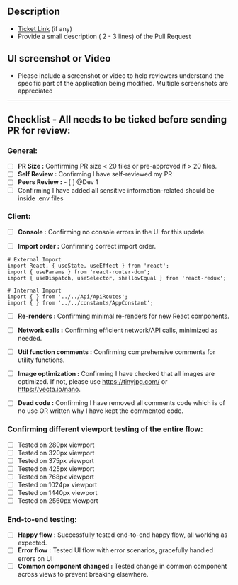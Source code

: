 ## Description

- [Ticket Link](#) (if any)
- Provide a small description ( 2 - 3 lines) of the Pull Request

## UI screenshot or Video

- Please include a screenshot or video to help reviewers understand the specific part of the application being modified. Multiple screenshots are appreciated

---

## Checklist - All needs to be ticked before sending PR for review:

### General:

- [ ] **PR Size :** Confirming PR size < 20 files or pre-approved if > 20 files.
- [ ] **Self Review :** Confirming I have self-reviewed my PR
- [ ] **Peers Review :** - [ ] @Dev 1
- [ ] Confirming I have added all sensitive information-related should be inside .env files

### Client:

- [ ] **Console :** Confirming no console errors in the UI for this update.

- [ ] **Import order :** Confirming correct import order.

```
# External Import
import React, { useState, useEffect } from 'react';
import { useParams } from 'react-router-dom';
import { useDispatch, useSelector, shallowEqual } from 'react-redux';

# Internal Import
import { } from '../../Api/ApiRoutes';
import { } from '../../constants/AppConstant';
```

- [ ] **Re-renders :** Confirming minimal re-renders for new React components.

- [ ] **Network calls :** Confirming efficient network/API calls, minimized as needed.

- [ ] **Util function comments :** Confirming comprehensive comments for utility functions.

- [ ] **Image optimization :** Confirming I have checked that all images are optimized. If not, please use https://tinyjpg.com/ or https://vecta.io/nano.

- [ ] **Dead code :** Confirming I have removed all comments code which is of no use OR written why I have kept the commented code.

### Confirming different viewport testing of the entire flow:

- [ ] Tested on 280px viewport
- [ ] Tested on 320px viewport
- [ ] Tested on 375px viewport
- [ ] Tested on 425px viewport
- [ ] Tested on 768px viewport
- [ ] Tested on 1024px viewport
- [ ] Tested on 1440px viewport
- [ ] Tested on 2560px viewport

### End-to-end testing:

- [ ] **Happy flow :** Successfully tested end-to-end happy flow, all working as expected.
- [ ] **Error flow :** Tested UI flow with error scenarios, gracefully handled errors on UI
- [ ] **Common component changed :** Tested change in common component across views to prevent breaking elsewhere.
